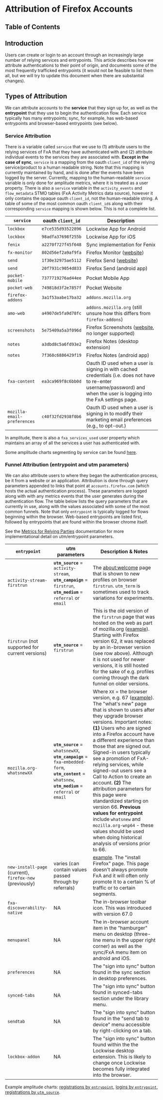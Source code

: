 # Attribution of Firefox Accounts

## Table of Contents

<!-- toc -->

## Introduction

Users can create or login to an account through an increasingly large number of relying services and entrypoints. This article describes how we attribute authentications to their point of origin, and documents some of the most frequently trafficked entrypoints (it would not be feasible to list them all, but we will try to update this document when there are substantial changes).

## Types of Attribution

We can attribute accounts to the **service** that they sign up for, as well as the **entrypoint** that they use to begin the authentication flow. Each service typically has many entrypoints; sync, for example, has web-based entrypoints and browser-based entrypoints (see below).

### Service Attribution

There is a variable called `service` that we use to (1) attribute users to the relying services of FxA that they have authenticated with and (2) attribute individual events to the services they are associated with. **Except in the case of sync**, `service` is a mapping from the oauth `client_id` of the relying service/product to a human readable string. Note that this mapping is currently maintained by hand, and is done after the events have been logged by the server. Currently, mapping to the human-readable `service` variable is only done for amplitude metrics, where it is treated as a user property. There is also a `service` variable in the `activity_events` and `flow_metadata` STMO tables (FxA Activity Metrics data source), however it only contains the opaque oauth `client_id`, not the human-readable string. A table of some of the most common oauth `client_id`s along with their corresponding `service` mapping is shown below. This is not a complete list.

| `service`                   | oauth `client_id`  | Description                                                                                                                                                                 |
| --------------------------- | ------------------ | --------------------------------------------------------------------------------------------------------------------------------------------------------------------------- |
| `lockbox`                   | `e7ce535d93522896` | Lockwise App for Android                                                                                                                                                    |
| `lockbox`                   | `98adfa37698f255b` | Lockwise App for iOS                                                                                                                                                        |
| `fenix`                     | `a2270f727f45f648` | Sync implementation for Fenix                                                                                                                                               |
| `fx-monitor`                | `802d56ef2a9af9fa` | Firefox Monitor ([website](https://monitor.firefox.com))                                                                                                                    |
| `send`                      | `1f30e32975ae5112` | Firefox Send ([website](https://send.firefox.com/))                                                                                                                         |
| `send`                      | `20f7931c9054d833` | Firefox Send (android app)                                                                                                                                                  |
| `pocket-mobile`             | `7377719276ad44ee` | Pocket Mobile App                                                                                                                                                           |
| `pocket-web`                | `749818d3f2e7857f` | Pocket Website                                                                                                                                                              |
| `firefox-addons`            | `3a1f53aabe17ba32` | `addons.mozilla.org`                                                                                                                                                        |
| `amo-web`                   | `a4907de5fa9d78fc` | `addons.mozilla.org` (still unsure how this differs from `firefox-addons`)                                                                                                  |
| `screenshots`               | `5e75409a5a3f096d` | Firefox Screenshots ([website](https://screenshots.firefox.com/), no longer supported)                                                                                      |
| `notes`                     | `a3dbd8c5a6fd93e2` | Firefox Notes (desktop extension)                                                                                                                                           |
| `notes`                     | `7f368c6886429f19` | Firefox Notes (android app)                                                                                                                                                 |
| `fxa-content`               | `ea3ca969f8c6bb0d` | Oauth ID used when a user is signing in with cached credentials (i.e. does not have to re-enter username/password) and when the user is logging into the FxA settings page. |
| `mozilla-email-preferences` | `c40f32fd2938f0b6` | Oauth ID used when a user is signing in to modify their marketing email preferences (e.g., to opt-out.)                                                                     |

In amplitude, there is also a `fxa_services_used` user property which maintains an array of all the services a user has authenticated with.

Some amplitude charts segmenting by service can be found [here](https://analytics.amplitude.com/mozilla-corp/notebook/detelo9).

### Funnel Attribution (entrypoint and utm parameters)

We can also attribute users to where they began the authentication process, be it from a website or an application. Attribution is done through query parameters appended to links that point at `accounts.firefox.com` (which hosts the actual authentication process). These parameters are logged along with with any metrics events that the user generates during the authentication flow. The table below lists the query parameters that are currently in use, along with the values associated with some of the most common funnels. Note that only `entrypoint` is typically logged for flows beginning within the browser. Web-based entrypoints are listed first, followed by entrypoints that are found within the browser chrome itself.

See the [Metrics for Relying Parties](https://mozilla.github.io/ecosystem-platform/docs/relying-parties/metrics-for-relying-parties) documentation for more implementational detail on utm/entrypoint parameters.

| `entrypoint`                                             | utm parameters                                                                                                                                      | Description & Notes                                                                                                                                                                                                                                                                                                                                                                                                                                                                                                                                                                                                                                                                                                                   |
| -------------------------------------------------------- | --------------------------------------------------------------------------------------------------------------------------------------------------- | ------------------------------------------------------------------------------------------------------------------------------------------------------------------------------------------------------------------------------------------------------------------------------------------------------------------------------------------------------------------------------------------------------------------------------------------------------------------------------------------------------------------------------------------------------------------------------------------------------------------------------------------------------------------------------------------------------------------------------------- |
| `activity-stream-firstrun`                               | **`utm_source`** = `activity-stream`, **`utm_campaign`** = `firstrun`, **`utm_medium`** = `referral` or `email`                                     | The [about:welcome](about:welcome) page that is shown to new profiles on browser `firstrun`. `utm_term` is sometimes used to track variations for experiments.                                                                                                                                                                                                                                                                                                                                                                                                                                                                                                                                                                        |
| `firstrun` (not supported for current versions)          | **`utm_source`** = `firstrun`                                                                                                                       | This is the old version of the `firstrun` page that was hosted on the web as part of mozilla.org ([example](https://www.mozilla.org/en-US/firefox/62.0/firstrun/)). Starting with Firefox version 62, it was replaced by an in-browser version (see row above). Although it is not used for newer versions, it is still hosted for the sake of e.g. profiles coming through the dark funnel on older versions.                                                                                                                                                                                                                                                                                                                        |
| `mozilla.org-whatsnewXX`                                 | **`utm_source`** = `whatsnewXX`, **`utm_campaign`** = `fxa-embedded-form`, **`utm_content`** = `whatsnew`, **`utm_medium`** = `referral` or `email` | Where `XX` = the browser version, e.g. 67 ([example](https://www.mozilla.org/en-US/firefox/67.0.1/whatsnew/)). The "what's new" page that is shown to users after they upgrade browser versions. Important notes: **(1)** Users who are signed into a Firefox account have a different experience than those that are signed out. Signed-in users typically see a promotion of FxA-relying services, while signed-out users see a Call to Action to create an account. **(2)** The attribution parameters for this page were standardized starting on version 66. **Previous values for entrypoint** include `whatsnew` and `mozilla.org-wnp64` - these values should be used when doing historical analysis of versions prior to 66. |
| `new-install-page` (current), `firefox-new` (previously) | varies (can contain values passed through by referrals)                                                                                             | [example](https://www.mozilla.org/en-US/firefox/new/). The "install Firefox" page. This page doesn't always promote FxA and it will often only promote it to a certain % of traffic or to certain segments.                                                                                                                                                                                                                                                                                                                                                                                                                                                                                                                           |
| `fxa-discoverability-native`                             | NA                                                                                                                                                  | The in-browser toolbar icon. This was introduced with version 67.0                                                                                                                                                                                                                                                                                                                                                                                                                                                                                                                                                                                                                                                                    |
| `menupanel`                                              | NA                                                                                                                                                  | The in-browser account item in the "hamburger" menu on desktop (three-line menu in the upper right corner) as well as the sync/FxA menu item on android and iOS.                                                                                                                                                                                                                                                                                                                                                                                                                                                                                                                                                                      |
| `preferences`                                            | NA                                                                                                                                                  | The "sign into sync" button found in the sync section in desktop preferences.                                                                                                                                                                                                                                                                                                                                                                                                                                                                                                                                                                                                                                                         |
| `synced-tabs`                                            | NA                                                                                                                                                  | The "sign into sync" button found in synced-tabs section under the library menu.                                                                                                                                                                                                                                                                                                                                                                                                                                                                                                                                                                                                                                                      |
| `sendtab`                                                | NA                                                                                                                                                  | The "sign into sync" button found in the "send tab to device" menu accessible by right-clicking on a tab.                                                                                                                                                                                                                                                                                                                                                                                                                                                                                                                                                                                                                             |
| `lockbox-addon`                                          | NA                                                                                                                                                  | The "sign into sync" button found within the the Lockwise desktop extension. This is likely to change once Lockwise becomes fully integrated into the browser.                                                                                                                                                                                                                                                                                                                                                                                                                                                                                                                                                                        |

Example amplitude charts: [registrations by `entrypoint`](https://analytics.amplitude.com/mozilla-corp/chart/1ush8xd), [logins by `entrypoint`](https://analytics.amplitude.com/mozilla-corp/chart/y8t2k1z), [registrations by `utm_source`](https://analytics.amplitude.com/mozilla-corp/chart/jjbkusl).

